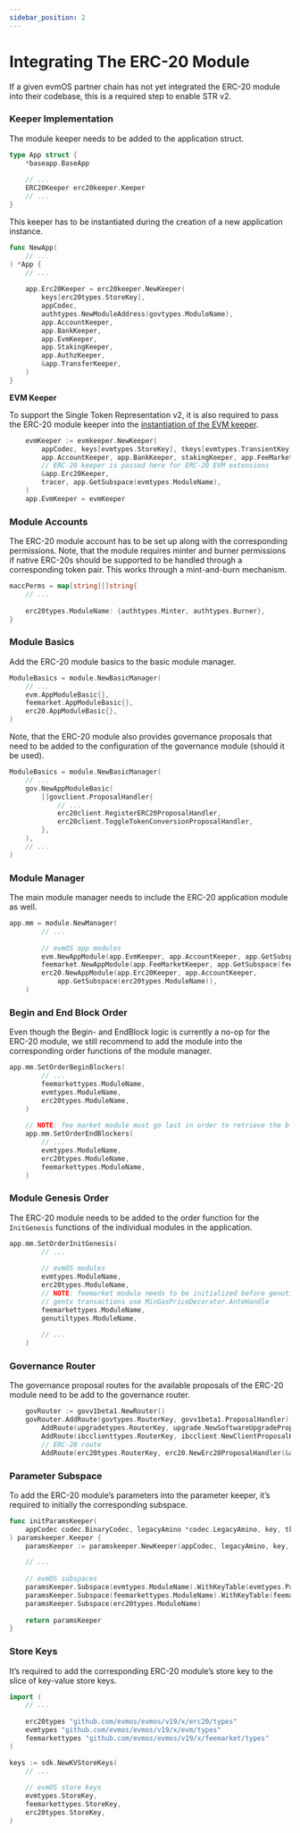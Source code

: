 ```yaml
---
sidebar_position: 2
---
```


# Integrating The ERC-20 Module

If a given evmOS partner chain has not yet integrated the ERC-20 module into their codebase, this is a required step to enable STR v2.

### **Keeper Implementation**

The module keeper needs to be added to the application struct.

```go
type App struct {
	*baseapp.BaseApp
	
	// ...
	ERC20Keeper erc20keeper.Keeper
	// ...
}
```

This keeper has to be instantiated during the creation of a new application instance.

```go
func NewApp(
	// ...
) *App {
	// ...
	
	app.Erc20Keeper = erc20keeper.NewKeeper(
		keys[erc20types.StoreKey],
		appCodec,
		authtypes.NewModuleAddress(govtypes.ModuleName),
		app.AccountKeeper,
		app.BankKeeper,
		app.EvmKeeper,
		app.StakingKeeper,
		app.AuthzKeeper,
		&app.TransferKeeper,
	)
}
```

**EVM Keeper**

To support the Single Token Representation v2, it is also required to pass the ERC-20 module keeper into the [instantiation of the EVM keeper](https://github.com/evmos/evmos/blob/v19.0.0/app/app.go#L441-L447).

```go
	evmKeeper := evmkeeper.NewKeeper(
		appCodec, keys[evmtypes.StoreKey], tkeys[evmtypes.TransientKey], authtypes.NewModuleAddress(govtypes.ModuleName),
		app.AccountKeeper, app.BankKeeper, stakingKeeper, app.FeeMarketKeeper,
		// ERC-20 keeper is passed here for ERC-20 EVM extensions
		&app.Erc20Keeper,
		tracer, app.GetSubspace(evmtypes.ModuleName),
	)
	app.EvmKeeper = evmKeeper
```

### **Module Accounts**

The ERC-20 module account has to be set up along with the corresponding permissions. Note, that the module requires minter and burner permissions if native ERC-20s should be supported to be handled through a corresponding token pair. This works through a mint-and-burn mechanism.

```go
maccPerms = map[string][]string{
	// ...
			
	erc20types.ModuleName: {authtypes.Minter, authtypes.Burner},
}
```

### **Module Basics**

Add the ERC-20 module basics to the basic module manager. 

```go
ModuleBasics = module.NewBasicManager(
	// ...
	evm.AppModuleBasic{},
	feemarket.AppModuleBasic{},
	erc20.AppModuleBasic{},
)
```

Note, that the ERC-20 module also provides governance proposals that need to be added to the configuration of the governance module (should it be used).

```go
ModuleBasics = module.NewBasicManager(
	// ...
	gov.NewAppModuleBasic(
		[]govclient.ProposalHandler{
			// ...
			erc20client.RegisterERC20ProposalHandler,
			erc20client.ToggleTokenConversionProposalHandler,
		},
	),
	// ...
)
```

### Module Manager

The main module manager needs to include the ERC-20 application module as well.

```go
app.mm = module.NewManager(
		// ...
		
		// evmOS app modules
		evm.NewAppModule(app.EvmKeeper, app.AccountKeeper, app.GetSubspace(evmtypes.ModuleName)),
		feemarket.NewAppModule(app.FeeMarketKeeper, app.GetSubspace(feemarkettypes.ModuleName)),	
		erc20.NewAppModule(app.Erc20Keeper, app.AccountKeeper,
			app.GetSubspace(erc20types.ModuleName)),
	)
```

### Begin and End Block Order

Even though the Begin- and EndBlock logic is currently a no-op for the ERC-20 module, we still recommend to add the module into the corresponding order functions of the module manager.

```go
app.mm.SetOrderBeginBlockers(
		// ...
		feemarkettypes.ModuleName,
		evmtypes.ModuleName,
		erc20types.ModuleName,
	)
	
	// NOTE: fee market module must go last in order to retrieve the block gas used.
	app.mm.SetOrderEndBlockers(
		// ...
		evmtypes.ModuleName,
		erc20types.ModuleName,
		feemarkettypes.ModuleName,
	)
```

### Module Genesis Order

The ERC-20 module needs to be added to the order function for the `InitGenesis` functions of the individual modules in the application.

```go
app.mm.SetOrderInitGenesis(
		// ...
		
		// evmOS modules
		evmtypes.ModuleName,
		erc20types.ModuleName,
		// NOTE: feemarket module needs to be initialized before genutil module:
		// gentx transactions use MinGasPriceDecorator.AnteHandle
		feemarkettypes.ModuleName,
		genutiltypes.ModuleName,
		
		// ...
	)
```

### Governance Router

The governance proposal routes for the available proposals of the ERC-20 module need to be add to the governance router.

```go
	govRouter := govv1beta1.NewRouter()
	govRouter.AddRoute(govtypes.RouterKey, govv1beta1.ProposalHandler).
		AddRoute(upgradetypes.RouterKey, upgrade.NewSoftwareUpgradeProposalHandler(&app.UpgradeKeeper)).
		AddRoute(ibcclienttypes.RouterKey, ibcclient.NewClientProposalHandler(app.IBCKeeper.ClientKeeper)).
		// ERC-20 route
		AddRoute(erc20types.RouterKey, erc20.NewErc20ProposalHandler(&app.Erc20Keeper))
```

### Parameter Subspace

To add the ERC-20 module’s parameters into the parameter keeper, it’s required to initially the corresponding subspace.

```go
func initParamsKeeper(
	appCodec codec.BinaryCodec, legacyAmino *codec.LegacyAmino, key, tkey storetypes.StoreKey,
) paramskeeper.Keeper {
	paramsKeeper := paramskeeper.NewKeeper(appCodec, legacyAmino, key, tkey)

	// ...
	
	// evmOS subspaces
	paramsKeeper.Subspace(evmtypes.ModuleName).WithKeyTable(evmtypes.ParamKeyTable()) //nolint: staticcheck
	paramsKeeper.Subspace(feemarkettypes.ModuleName).WithKeyTable(feemarkettypes.ParamKeyTable())
	paramsKeeper.Subspace(erc20types.ModuleName)
	
	return paramsKeeper
}
```

### Store Keys

It’s required to add the corresponding ERC-20 module’s store key to the slice of key-value store keys.

```go
import (
	// ...
	
	erc20types "github.com/evmos/evmos/v19/x/erc20/types"
	evmtypes "github.com/evmos/evmos/v19/x/evm/types"
	feemarkettypes "github.com/evmos/evmos/v19/x/feemarket/types"
)

keys := sdk.NewKVStoreKeys(
	// ...
	
	// evmOS store keys
	evmtypes.StoreKey,
	feemarkettypes.StoreKey,
	erc20types.StoreKey,
)
```